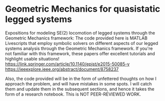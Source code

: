 # Geometric Mechanics for quasistatic legged systems

 Expositions for modeling SE(2) locomotion of legged systems through the Geometric Mechanics framework:
 The code provided here is MATLAB Livescripts that employ symbolic solvers on different aspects of our legged systems analysis through the Geometric Mechanics framework.
 If you're not familiar with this framework, these papers offer excellent tutorials and highlight usable situations!
 <https://link.springer.com/article/10.1140/epjst/e2015-50085-y>
 <https://ieeexplore.ieee.org/abstract/document/8758237>

Also, the code provided will be in the form of unfettered thoughts on how I approach the problem, and will have mistakes in some spots. I will catch them and update them in the subsequent sections, and hence it takes the form of a research notebook. This is NOT PEER-REVIEWED WORK.
